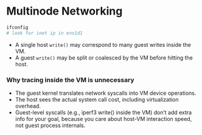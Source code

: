 # Multinode Networking
```bash
ifconfig
# look for inet ip in eno1d1
```
- A single host `write()` may correspond to many guest writes inside the VM.
- A guest `write()` may be split or coalesced by the VM before hitting the host.

### Why tracing inside the VM is unnecessary
- The guest kernel translates network syscalls into VM device operations.
- The host sees the actual system call cost, including virtualization overhead.
- Guest-level syscalls (e.g., iperf3 write() inside the VM) don’t add extra info for your goal, because you care about host-VM interaction speed, not guest process internals.